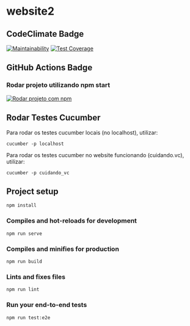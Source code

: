 # website2

## CodeClimate Badge

[![Maintainability](https://api.codeclimate.com/v1/badges/43f62934c7d42fcf8a18/maintainability)](https://codeclimate.com/github/guga7895/website-vuejs_ESI/maintainability)
[![Test Coverage](https://api.codeclimate.com/v1/badges/43f62934c7d42fcf8a18/test_coverage)](https://codeclimate.com/github/guga7895/website-vuejs_ESI/test_coverage)

## GitHub Actions Badge 

### Rodar projeto utilizando npm start
[![Rodar projeto com npm](https://github.com/guga7895/Cuidando_do_meu_bairro/actions/workflows/github-actions-run.yml/badge.svg?branch=master)](https://github.com/guga7895/Cuidando_do_meu_bairro/actions/workflows/github-actions-run.yml)

## Rodar Testes Cucumber

Para rodar os testes cucumber locais (no localhost), utilizar: 
```
cucumber -p localhost
```
Para rodar os testes cucumber no website funcionando (cuidando.vc), utilizar:
```
cucumber -p cuidando_vc
```

## Project setup
```
npm install
```

### Compiles and hot-reloads for development
```
npm run serve
```

### Compiles and minifies for production
```
npm run build
```

### Lints and fixes files
```
npm run lint
```

### Run your end-to-end tests
```
npm run test:e2e
```

